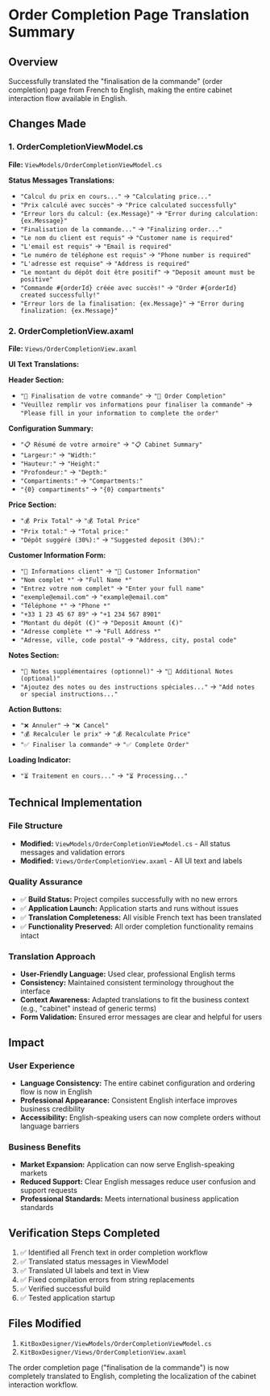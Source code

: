 # Order Completion Page Translation Summary

## Overview
Successfully translated the "finalisation de la commande" (order completion) page from French to English, making the entire cabinet interaction flow available in English.

## Changes Made

### 1. OrderCompletionViewModel.cs
**File:** `ViewModels/OrderCompletionViewModel.cs`

**Status Messages Translations:**
- `"Calcul du prix en cours..."` → `"Calculating price..."`
- `"Prix calculé avec succès"` → `"Price calculated successfully"`
- `"Erreur lors du calcul: {ex.Message}"` → `"Error during calculation: {ex.Message}"`
- `"Finalisation de la commande..."` → `"Finalizing order..."`
- `"Le nom du client est requis"` → `"Customer name is required"`
- `"L'email est requis"` → `"Email is required"`
- `"Le numéro de téléphone est requis"` → `"Phone number is required"`
- `"L'adresse est requise"` → `"Address is required"`
- `"Le montant du dépôt doit être positif"` → `"Deposit amount must be positive"`
- `"Commande #{orderId} créée avec succès!"` → `"Order #{orderId} created successfully!"`
- `"Erreur lors de la finalisation: {ex.Message}"` → `"Error during finalization: {ex.Message}"`

### 2. OrderCompletionView.axaml
**File:** `Views/OrderCompletionView.axaml`

**UI Text Translations:**

**Header Section:**
- `"🎉 Finalisation de votre commande"` → `"🎉 Order Completion"`
- `"Veuillez remplir vos informations pour finaliser la commande"` → `"Please fill in your information to complete the order"`

**Configuration Summary:**
- `"📋 Résumé de votre armoire"` → `"📋 Cabinet Summary"`
- `"Largeur:"` → `"Width:"`
- `"Hauteur:"` → `"Height:"`
- `"Profondeur:"` → `"Depth:"`
- `"Compartiments:"` → `"Compartments:"`
- `"{0} compartiments"` → `"{0} compartments"`

**Price Section:**
- `"💰 Prix Total"` → `"💰 Total Price"`
- `"Prix total:"` → `"Total price:"`
- `"Dépôt suggéré (30%):"` → `"Suggested deposit (30%):"`

**Customer Information Form:**
- `"👤 Informations client"` → `"👤 Customer Information"`
- `"Nom complet *"` → `"Full Name *"`
- `"Entrez votre nom complet"` → `"Enter your full name"`
- `"exemple@email.com"` → `"example@email.com"`
- `"Téléphone *"` → `"Phone *"`
- `"+33 1 23 45 67 89"` → `"+1 234 567 8901"`
- `"Montant du dépôt (€)"` → `"Deposit Amount (€)"`
- `"Adresse complète *"` → `"Full Address *"`
- `"Adresse, ville, code postal"` → `"Address, city, postal code"`

**Notes Section:**
- `"📝 Notes supplémentaires (optionnel)"` → `"📝 Additional Notes (optional)"`
- `"Ajoutez des notes ou des instructions spéciales..."` → `"Add notes or special instructions..."`

**Action Buttons:**
- `"❌ Annuler"` → `"❌ Cancel"`
- `"💰 Recalculer le prix"` → `"💰 Recalculate Price"`
- `"✅ Finaliser la commande"` → `"✅ Complete Order"`

**Loading Indicator:**
- `"⏳ Traitement en cours..."` → `"⏳ Processing..."`

## Technical Implementation

### File Structure
- **Modified:** `ViewModels/OrderCompletionViewModel.cs` - All status messages and validation errors
- **Modified:** `Views/OrderCompletionView.axaml` - All UI text and labels

### Quality Assurance
- ✅ **Build Status:** Project compiles successfully with no new errors
- ✅ **Application Launch:** Application starts and runs without issues
- ✅ **Translation Completeness:** All visible French text has been translated
- ✅ **Functionality Preserved:** All order completion functionality remains intact

### Translation Approach
- **User-Friendly Language:** Used clear, professional English terms
- **Consistency:** Maintained consistent terminology throughout the interface
- **Context Awareness:** Adapted translations to fit the business context (e.g., "cabinet" instead of generic terms)
- **Form Validation:** Ensured error messages are clear and helpful for users

## Impact

### User Experience
- **Language Consistency:** The entire cabinet configuration and ordering flow is now in English
- **Professional Appearance:** Consistent English interface improves business credibility
- **Accessibility:** English-speaking users can now complete orders without language barriers

### Business Benefits
- **Market Expansion:** Application can now serve English-speaking markets
- **Reduced Support:** Clear English messages reduce user confusion and support requests
- **Professional Standards:** Meets international business application standards

## Verification Steps Completed
1. ✅ Identified all French text in order completion workflow
2. ✅ Translated status messages in ViewModel
3. ✅ Translated UI labels and text in View
4. ✅ Fixed compilation errors from string replacements
5. ✅ Verified successful build
6. ✅ Tested application startup

## Files Modified
1. `KitBoxDesigner/ViewModels/OrderCompletionViewModel.cs`
2. `KitBoxDesigner/Views/OrderCompletionView.axaml`

The order completion page ("finalisation de la commande") is now completely translated to English, completing the localization of the cabinet interaction workflow.
